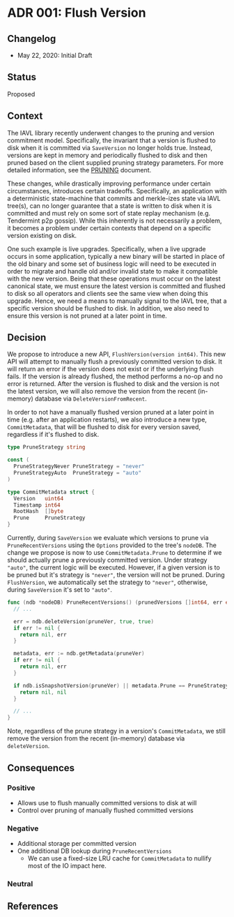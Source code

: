 # ADR 001: Flush Version

## Changelog

- May 22, 2020: Initial Draft

## Status

Proposed

## Context

The IAVL library recently underwent changes to the pruning and version commitment model. Specifically,
the invariant that a version is flushed to disk when it is committed via `SaveVersion` no longer holds
true. Instead, versions are kept in memory and periodically flushed to disk and then pruned based on
the client supplied pruning strategy parameters. For more detailed information, see the
[PRUNING](../tree/PRUNING.md) document.

These changes, while drastically improving performance under certain circumstances, introduces certain
tradeoffs. Specifically, an application with a deterministic state-machine that commits and merkle-izes
state via IAVL tree(s), can no longer guarantee that a state is written to disk when it is committed
and must rely on some sort of state replay mechanism (e.g. Tendermint p2p gossip). While this inherently
is not necessarily a problem, it becomes a problem under certain contexts that depend on a specific
version existing on disk.

One such example is live upgrades. Specifically, when a live upgrade occurs in some application, typically
a new binary will be started in place of the old binary and some set of business logic will need to
be executed in order to migrate and handle old and/or invalid state to make it compatible with the
new version. Being that these operations must occur on the latest canonical state, we must ensure the
latest version is committed and flushed to disk so all operators and clients see the same view when
doing this upgrade. Hence, we need a means to manually signal to the IAVL tree, that a specific
version should be flushed to disk. In addition, we also need to ensure this version is not pruned at
a later point in time.

## Decision

We propose to introduce a new API, `FlushVersion(version int64)`. This new API will attempt to manually
flush a previously committed version to disk. It will return an error if the version does not exist
or if the underlying flush fails. If the version is already flushed, the method performs a no-op
and no error is returned. After the version is flushed to disk and the version is not the latest
version, we will also remove the version from the recent (in-memory) database via `DeleteVersionFromRecent`.

In order to not have a manually flushed version pruned at a later point in time
(e.g. after an application restarts), we also introduce a new type, `CommitMetadata`, that will be
flushed to disk for every version saved, regardless if it's flushed to disk.

```go
type PruneStrategy string

const (
  PruneStrategyNever PruneStrategy = "never"
  PruneStrategyAuto  PruneStrategy = "auto"
)

type CommitMetadata struct {
  Version   uint64
  Timestamp int64
  RootHash  []byte
  Prune     PruneStrategy
}
```

Currently, during `SaveVersion` we evaluate which versions to prune via `PruneRecentVersions` using
the `Options` provided to the tree's `nodeDB`. The change we propose is now to use `CommitMetadata.Prune`
to determine if we should actually prune a previously committed version. Under strategy `"auto"`, the
current logic will be executed. However, if a given version is to be pruned but it's strategy is `"never"`,
the version will not be pruned. During `FlushVersion`, we automatically set the strategy to `"never"`,
otherwise, during `SaveVersion` it's set to `"auto"`.

```go
func (ndb *nodeDB) PruneRecentVersions() (prunedVersions []int64, err error) {
  // ...

  err = ndb.deleteVersion(pruneVer, true, true)
  if err != nil {
    return nil, err
  }

  metadata, err := ndb.getMetadata(pruneVer)
  if err != nil {
    return nil, err
  }

  if ndb.isSnapshotVersion(pruneVer) || metadata.Prune == PruneStrategyNever {
    return nil, nil
  }

  // ...
}
```

Note, regardless of the prune strategy in a version's `CommitMetadata`, we still remove the version
from the recent (in-memory) database via `deleteVersion`.

## Consequences

### Positive

- Allows use to flush manually committed versions to disk at will
- Control over pruning of manually flushed committed versions

### Negative

- Additional storage per committed version
- One additional DB lookup during `PruneRecentVersions`
  - We can use a fixed-size LRU cache for `CommitMetadata` to nullify most of the
  IO impact here.

### Neutral

## References
